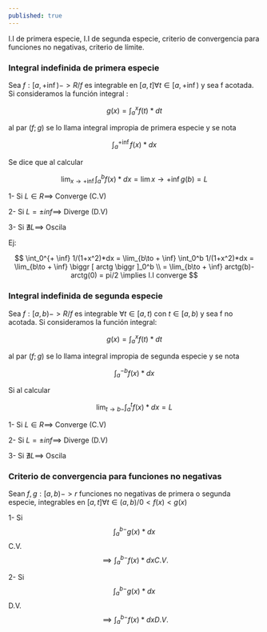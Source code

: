 ```yaml
---
published: true
---
```

I.I de primera especie, I.I de segunda especie, criterio de convergencia para funciones no negativas, criterio de límite.

### Integral indefinida de primera especie

Sea $f:[a, + \inf)->R / f$ es integrable en $[a, t] \forall t \in [a, + \inf)$ y sea f acotada.
Si consideramos la función integral :

$$g(x)= \int_a^x f(t)*dt$$

al par $(f;g)$ se lo llama integral impropia de primera especie y se nota 

$$\int_a^{+ \inf} f(x)*dx$$

Se dice que al calcular 

$$\lim_{x\to + \inf} \int_a^b f(x)*dx = \lim {x\to + \inf} g(b) = L$$

1- Si $L \in R \implies$ Converge (C.V)

2- Si $L= \pm inf \implies$ Diverge (D.V)

3- Si $\nexists L \implies$ Oscila

Ej:

$$ \int_0^{+ \inf} 1/(1+x^2)*dx = \lim_{b\to + \inf} \int_0^b 1/(1+x^2)*dx = \lim_{b\to + \inf} \biggr [ arctg \biggr ]_0^b \\
= \lim_{b\to + \inf} arctg(b)-arctg(0) = pi/2 \implies I.I converge
$$

### Integral indefinida de segunda especie

Sea $f:[a, b)->R / f$ es integrable $\forall t \in [a, t)$ con $t \in [a,b)$ y sea f no acotada.
Si consideramos la función integral:

$$g(x)= \int_a^x f(t)*dt$$

al par $(f;g)$ se lo llama integral impropia de segunda especie y se nota 

$$\int_a^{-b} f(x)*dx$$

Si al calcular 

$$ \lim_{t\to b-} \int_a^t f(x)*dx = L $$

1- Si $L \in R \implies$ Converge (C.V)

2- Si $L= \pm inf \implies$ Diverge (D.V)

3- Si $\nexists L \implies$ Oscila

### Criterio de convergencia para funciones no negativas

Sean $f,g:[a,b)->r$ funciones no negativas de primera o segunda especie, integrables en $[a,t] \forall t \in (a,b) / 0 < f(x) < g(x)$

1- Si $$\int_a^{b-} g(x)*dx$$ C.V. $$\implies \int_a^{b-} f(x)*dx C.V.$$

2- Si $$\int_a^{b-} g(x)*dx$$ D.V. $$\implies \int_a^{b-} f(x)*dx D.V.$$






